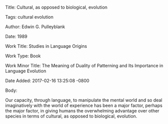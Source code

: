 Title:  Cultural, as opposed to biological, evolution

Tags:   cultural evolution

Author: Edwin G. Pulleyblank

Date:   1989

Work Title: Studies in Language Origins

Work Type: Book

Work Minor Title: The Meaning of Duality of Patterning and Its Importance in Language Evolution

Date Added: 2017-02-16 13:25:08 -0800

Body: 

Our capacity, through language, to manipulate the mental world and so deal imaginatively with the world of experience has been a major factor, perhaps the major factor, in giving humans the overwhelming advantage over other species in terms of cultural, as opposed to biological, evolution. 

